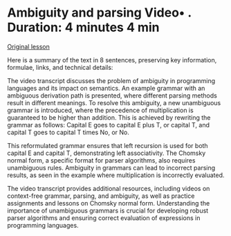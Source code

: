 # Ambiguity and parsing Video• . Duration: 4 minutes 4 min

[Original lesson](https://www.coursera.org/learn/uol-fundamentals-of-computer-science/lecture/jxm6v/ambiguity-and-parsing)

Here is a summary of the text in 8 sentences, preserving key information, formulae, links, and technical details:

The video transcript discusses the problem of ambiguity in programming languages and its impact on semantics. An example grammar with an ambiguous derivation path is presented, where different parsing methods result in different meanings. To resolve this ambiguity, a new unambiguous grammar is introduced, where the precedence of multiplication is guaranteed to be higher than addition. This is achieved by rewriting the grammar as follows: Capital E goes to capital E plus T, or capital T, and capital T goes to capital T times No, or No.

This reformulated grammar ensures that left recursion is used for both capital E and capital T, demonstrating left associativity. The Chomsky normal form, a specific format for parser algorithms, also requires unambiguous rules. Ambiguity in grammars can lead to incorrect parsing results, as seen in the example where multiplication is incorrectly evaluated.

The video transcript provides additional resources, including videos on context-free grammar, parsing, and ambiguity, as well as practice assignments and lessons on Chomsky normal form. Understanding the importance of unambiguous grammars is crucial for developing robust parser algorithms and ensuring correct evaluation of expressions in programming languages.

